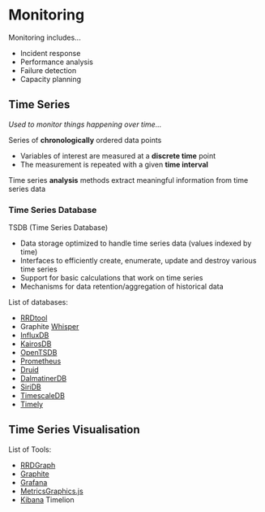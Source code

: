 # Monitoring

Monitoring includes...

* Incident response
* Performance analysis
* Failure detection
* Capacity planning

## Time Series

_Used to monitor things happening over time..._

Series of **chronologically** ordered data points

* Variables of interest are measured at a **discrete time** point
* The measurement is repeated with a given **time interval**

Time series **analysis** methods extract meaningful information from time series data

### Time Series Database

TSDB (Time Series Database)

* Data storage optimized to handle time series data (values indexed by time)
* Interfaces to efficiently create, enumerate, update and destroy various time series
* Support for basic calculations that work on time series
* Mechanisms for data retention/aggregation of historical data

List of databases:

* [RRDtool](https://github.com/oetiker/rrdtool-1.x)
* Graphite [Whisper](http://graphite.readthedocs.io/en/latest/whisper.html)
* [InfluxDB](https://github.com/influxdata/influxdb)
* [KairosDB](https://github.com/kairosdb/kairosdb)
* [OpenTSDB](https://github.com/OpenTSDB)
* [Prometheus](https://prometheus.io/)
* [Druid](http://druid.io/)
* [DalmatinerDB](https://dalmatiner.io/)
* [SiriDB](https://github.com/transceptor-technology/siridb-server) 
* [TimescaleDB](https://github.com/timescale/timescaledb)
* [Timely](https://github.com/NationalSecurityAgency/timely)

## Time Series Visualisation

List of Tools:

* [RRDGraph](https://oss.oetiker.ch/rrdtool/doc/rrdgraph.en.html)
* [Graphite](https://github.com/graphite-project)
* [Grafana](https://grafana.com/)
* [MetricsGraphics.js](https://www.metricsgraphicsjs.org/)
* [Kibana](https://www.elastic.co/products/kibana) Timelion

